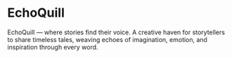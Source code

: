 # EchoQuill
EchoQuill — where stories find their voice. A creative haven for storytellers to share timeless tales, weaving echoes of imagination, emotion, and inspiration through every word.
